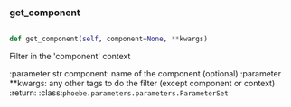 ### get\_component
```py

def get_component(self, component=None, **kwargs)

```



Filter in the 'component' context

:parameter str component: name of the component (optional)
:parameter **kwargs: any other tags to do the filter
    (except component or context)
:return: :class:`phoebe.parameters.parameters.ParameterSet`

